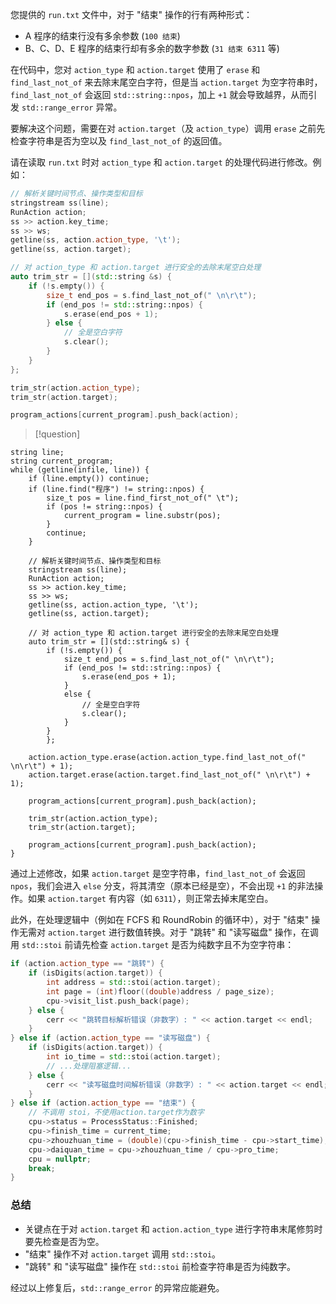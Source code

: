 您提供的 `run.txt` 文件中，对于 "结束" 操作的行有两种形式：

- A 程序的结束行没有多余参数 (`100 结束`)
- B、C、D、E 程序的结束行却有多余的数字参数 (`31 结束 6311` 等)

在代码中，您对 `action_type` 和 `action.target` 使用了 `erase` 和 `find_last_not_of` 来去除末尾空白字符，但是当 `action.target` 为空字符串时，`find_last_not_of` 会返回 `std::string::npos`，加上 `+1` 就会导致越界，从而引发 `std::range_error` 异常。

要解决这个问题，需要在对 `action.target`（及 `action_type`）调用 `erase` 之前先检查字符串是否为空以及 `find_last_not_of` 的返回值。

请在读取 `run.txt` 时对 `action_type` 和 `action.target` 的处理代码进行修改。例如：

```cpp
// 解析关键时间节点、操作类型和目标
stringstream ss(line);
RunAction action;
ss >> action.key_time;
ss >> ws;
getline(ss, action.action_type, '\t');
getline(ss, action.target);

// 对 action_type 和 action.target 进行安全的去除末尾空白处理
auto trim_str = [](std::string &s) {
    if (!s.empty()) {
        size_t end_pos = s.find_last_not_of(" \n\r\t");
        if (end_pos != std::string::npos) {
            s.erase(end_pos + 1);
        } else {
            // 全是空白字符
            s.clear();
        }
    }
};

trim_str(action.action_type);
trim_str(action.target);

program_actions[current_program].push_back(action);
```

>[!question] 

```
string line;
string current_program;
while (getline(infile, line)) {
    if (line.empty()) continue;
    if (line.find("程序") != string::npos) {
        size_t pos = line.find_first_not_of(" \t");
        if (pos != string::npos) {
            current_program = line.substr(pos);
        }
        continue;
    }

    // 解析关键时间节点、操作类型和目标
    stringstream ss(line);
    RunAction action;
    ss >> action.key_time;
    ss >> ws;
    getline(ss, action.action_type, '\t');
    getline(ss, action.target);

    // 对 action_type 和 action.target 进行安全的去除末尾空白处理
    auto trim_str = [](std::string& s) {
        if (!s.empty()) {
            size_t end_pos = s.find_last_not_of(" \n\r\t");
            if (end_pos != std::string::npos) {
                s.erase(end_pos + 1);
            }
            else {
                // 全是空白字符
                s.clear();
            }
        }
        };

    action.action_type.erase(action.action_type.find_last_not_of(" \n\r\t") + 1);
    action.target.erase(action.target.find_last_not_of(" \n\r\t") + 1);

    program_actions[current_program].push_back(action);

    trim_str(action.action_type);
    trim_str(action.target);

    program_actions[current_program].push_back(action);
}
```

通过上述修改，如果 `action.target` 是空字符串，`find_last_not_of` 会返回 `npos`，我们会进入 `else` 分支，将其清空（原本已经是空），不会出现 `+1` 的非法操作。如果 `action.target` 有内容（如 `6311`），则正常去掉末尾空白。

此外，在处理逻辑中（例如在 FCFS 和 RoundRobin 的循环中），对于 "结束" 操作无需对 `action.target` 进行数值转换。对于 "跳转" 和 "读写磁盘" 操作，在调用 `std::stoi` 前请先检查 `action.target` 是否为纯数字且不为空字符串：

```cpp
if (action.action_type == "跳转") {
    if (isDigits(action.target)) {
        int address = std::stoi(action.target);
        int page = (int)floor((double)address / page_size);
        cpu->visit_list.push_back(page);
    } else {
        cerr << "跳转目标解析错误（非数字）: " << action.target << endl;
    }
} else if (action.action_type == "读写磁盘") {
    if (isDigits(action.target)) {
        int io_time = std::stoi(action.target);
        // ...处理阻塞逻辑...
    } else {
        cerr << "读写磁盘时间解析错误（非数字）: " << action.target << endl;
    }
} else if (action.action_type == "结束") {
    // 不调用 stoi，不使用action.target作为数字
    cpu->status = ProcessStatus::Finished;
    cpu->finish_time = current_time;
    cpu->zhouzhuan_time = (double)(cpu->finish_time - cpu->start_time);
    cpu->daiquan_time = cpu->zhouzhuan_time / cpu->pro_time;
    cpu = nullptr;
    break;
}
```

### 总结

- 关键点在于对 `action.target` 和 `action.action_type` 进行字符串末尾修剪时要先检查是否为空。
- "结束" 操作不对 `action.target` 调用 `std::stoi`。
- "跳转" 和 "读写磁盘" 操作在 `std::stoi` 前检查字符串是否为纯数字。

经过以上修复后，`std::range_error` 的异常应能避免。